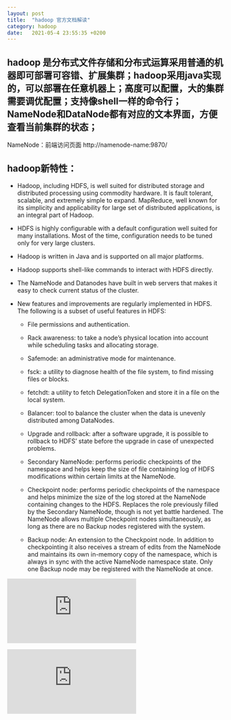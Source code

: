 ```yaml
---
layout: post
title:  "hadoop 官方文档解读"
category: hadoop
date:   2021-05-4 23:55:35 +0200
---
```


## hadoop 是分布式文件存储和分布式运算采用普通的机器即可部署可容错、扩展集群；hadoop采用java实现的，可以部署在任意机器上；高度可以配置，大的集群需要调优配置；支持像shell一样的命令行；NameNode和DataNode都有对应的文本界面，方便查看当前集群的状态；

NameNode：前端访问页面 http://namenode-name:9870/


## hadoop新特性：
- Hadoop, including HDFS, is well suited for distributed storage and distributed processing using commodity hardware. It is fault tolerant, scalable, and extremely simple to expand. MapReduce, well known for its simplicity and applicability for large set of distributed applications, is an integral part of Hadoop.

- HDFS is highly configurable with a default configuration well suited for many installations. Most of the time, configuration needs to be tuned only for very large clusters.

- Hadoop is written in Java and is supported on all major platforms.

- Hadoop supports shell-like commands to interact with HDFS directly.

- The NameNode and Datanodes have built in web servers that makes it easy to check current status of the cluster.

- New features and improvements are regularly implemented in HDFS. The following is a subset of useful features in HDFS:

    - File permissions and authentication.

    - Rack awareness: to take a node’s physical location into account while scheduling tasks and allocating storage.

    - Safemode: an administrative mode for maintenance.

    - fsck: a utility to diagnose health of the file system, to find missing files or blocks.

    - fetchdt: a utility to fetch DelegationToken and store it in a file on the local system.

    -  Balancer: tool to balance the cluster when the data is unevenly distributed among DataNodes.

    -  Upgrade and rollback: after a software upgrade, it is possible to rollback to HDFS’ state before the upgrade in case of unexpected problems.

    - Secondary NameNode: performs periodic checkpoints of the namespace and helps keep the size of file containing log of HDFS modifications within certain limits at the NameNode.

    - Checkpoint node: performs periodic checkpoints of the namespace and helps minimize the size of the log stored at the NameNode containing changes to the HDFS. Replaces the role previously filled by the Secondary NameNode, though is not yet battle hardened. The NameNode allows multiple Checkpoint nodes simultaneously, as long as there are no Backup nodes registered with the system.

    - Backup node: An extension to the Checkpoint node. In addition to checkpointing it also receives a stream of edits from the NameNode and maintains its own in-memory copy of the namespace, which is always in sync with the active NameNode namespace state. Only one Backup node may be registered with the NameNode at once.


![用户指导](https://hadoop.apache.org/docs/stable/hadoop-project-dist/hadoop-hdfs/HdfsUserGuide.html)

![单节点实践](https://hadoop.apache.org/docs/stable/hadoop-project-dist/hadoop-common/SingleCluster.html)

